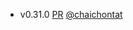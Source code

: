 - v0.31.0 [PR](https://github.com/laminlabs/laminhub-public/pull/25) [@chaichontat](https://github.com/chaichontat)

